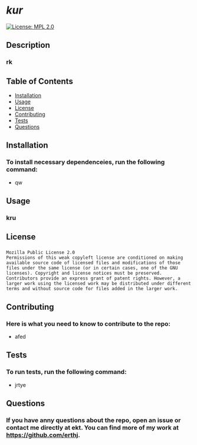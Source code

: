 
  # *kur*
  [![License: MPL 2.0](https://img.shields.io/badge/License-MPL_2.0-brightgreen.svg)](https://opensource.org/licenses/MPL-2.0)
  ## Description
  ### rk
  
  ## Table of Contents
  
  * [Installation](#installation)
  * [Usage](#usage)
  * [License](license)
  * [Contributing](contributing)
  * [Tests](tests)
  * [Questions](questions)
  
  ## Installation
  ### To install necessary dependenceies, run the following command:
  
  * qw
  
  ## Usage
  ### kru

  ## License
  ### 
    Mozilla Public License 2.0
    Permissions of this weak copyleft license are conditioned on making available source code of licensed files and modifications of those files under the same license (or in certain cases, one of the GNU licenses). Copyright and license notices must be preserved. Contributors provide an express grant of patent rights. However, a larger work using the licensed work may be distributed under different terms and without source code for files added in the larger work.


  ## Contributing
  ### Here is what you need to know to contribute to the repo:
  
  * afed

  ## Tests
  ### To run tests, run the following command: 
  
  * jrtye
  
  ## Questions
  ### If you have anny questions about the repo, open an issue or contact me directly at ekt. You can find more of my work at https://github.com/erthj.

